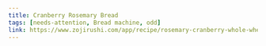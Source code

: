 ```yaml
---
title: Cranberry Rosemary Bread
tags: [needs-attention, Bread machine, odd]
link: https://www.zojirushi.com/app/recipe/rosemary-cranberry-whole-wheat-bread#slcttop
---
```



